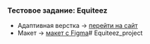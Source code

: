 ### Тестовое задание: Equiteez

- Адаптивная верстка -> [перейти на сайт](https://shiverskikh.github.io/Equiteez_project/)
- Макет -> [макет c Figma](https://www.figma.com/file/Brum3i5Y7xHYcAdwXDxsgj/Test-HTML-Layout?type=design&node-id=3016-534&mode=design&t=W19ri7c1cF3qnEZH-0)# Equiteez_project
